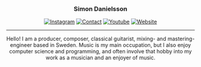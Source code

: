 <h3 align="center">Simon Danielsson</h3>

<p align="center">
    <a href="https://www.instagram.com/danielssonofficial/" target="_blank"><img alt="Instagram" src="https://img.shields.io/badge/-Instagram-FF0069?style=flat-square&logo=Instagram&logoColor=white"></a>
    <a href="mailto:contact@simondanielsson.se" target="_blank"><img alt="Contact" src="https://img.shields.io/badge/-Contact-6D4AFF?style=flat-square&logo=protonmail&logoColor=white"></a>
    <a href="https://www.youtube.com/@simondanielssonmusic" target="_blank"><img alt="Youtube" src="https://img.shields.io/badge/-Youtube-FF0000?style=flat-square&logo=youtube&logoColor=white"></a>
    <a href="https://www.simondanielsson.se/" target="_blank"><img alt="Website" src="https://img.shields.io/badge/-Website-212121?style=flat-square&logo=headspace&logoColor=white"></a>
</p>


---
<p align="center">
Hello! I am a producer, composer, classical guitarist, mixing- and mastering-engineer based in Sweden. Music is my main occupation, but I also enjoy computer science and programming, and often involve that hobby into my work as a musician and an enjoyer of music.
</p>
